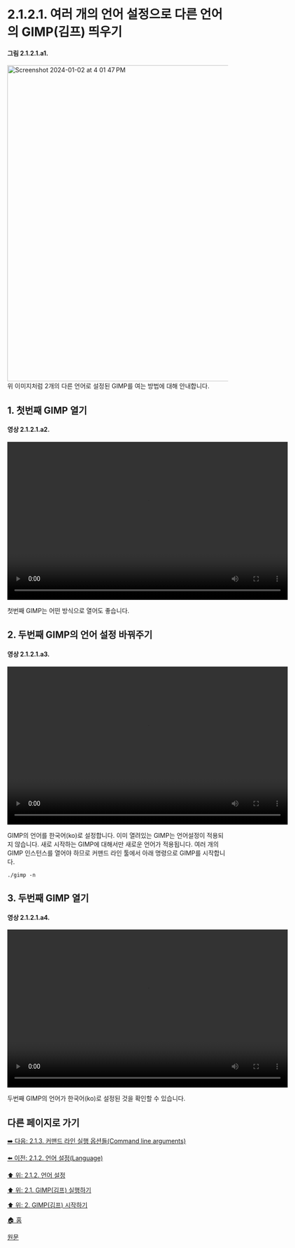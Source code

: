 # 2.1.2.1. 여러 개의 언어 설정으로 다른 언어의 GIMP(김프) 띄우기

<a id="02-01-02-01-a1"></a>

#### 그림 2.1.2.1.a1.
<img width="720" alt="Screenshot 2024-01-02 at 4 01 47 PM" environment="MacOS:Sonoma 14.2.1 GIMP 2.10.36" src="https://github.com/wonder13662/gimp/assets/15767104/71928696-cfb7-4578-82b8-f0d6cf1a27cb">
<br/>
위 이미지처럼 2개의 다른 언어로 설정된 GIMP를 여는 방법에 대해 안내합니다.

<a id="02-01-02-01-s1"></a>

## 1. 첫번째 GIMP 열기

<a id="02-01-02-01-a2"></a>

#### 영상 2.1.2.1.a2.
<video controls="controls" width="640" height="360" src="https://github.com/wonder13662/gimp/assets/15767104/1745bcdb-84ac-43a1-99bf-5135ffcdaa94"></video>

첫번째 GIMP는 어떤 방식으로 열어도 좋습니다.

<a id="02-01-02-01-s2"></a>

## 2. 두번째 GIMP의 언어 설정 바꿔주기

<a id="02-01-02-01-a3"></a>

#### 영상 2.1.2.1.a3.
<video controls="controls" width="640" height="360" src="https://github.com/wonder13662/gimp/assets/15767104/55b4becf-4678-43a8-bf3a-308445a3d749"></video>

GIMP의 언어를 한국어(ko)로 설정합니다. 이미 열려있는 GIMP는 언어설정이 적용되지 않습니다. 새로 시작하는 GIMP에 대해서만 새로운 언어가 적용됩니다. 여러 개의 GIMP 인스턴스를 열어야 하므로 커맨드 라인 툴에서 아래 명령으로 GIMP를 시작합니다.

```
./gimp -n
```

<a id="02-01-02-01-s3"></a>

## 3. 두번째 GIMP 열기

<a id="02-01-02-01-a4"></a>

#### 영상 2.1.2.1.a4.
<video controls="controls" width="640" height="360" src="https://github.com/wonder13662/gimp/assets/15767104/46f83a88-3c53-4d9c-9943-e034b50658fa"></video>

두번째 GIMP의 언어가 한국어(ko)로 설정된 것을 확인할 수 있습니다. 

## 다른 페이지로 가기

[➡️ 다음: 2.1.3. 커맨드 라인 실행 옵션들(Command line arguments)](./02-01-03-command_line_arguments.md)

[⬅️ 이전: 2.1.2. 언어 설정(Language)](./02-01-02-00-language.md)

[⬆️ 위: 2.1.2. 언어 설정](./02-01-02-00-language.md)

[⬆️ 위: 2.1. GIMP(김프) 실행하기](./02-01-00-running-gimp.md)

[⬆️ 위: 2. GIMP(김프) 시작하기](./02-00-fire-up-gimp.md)

[🏠 홈](./00-home.md)

[원문](https://docs.gimp.org/2.10/ko/gimp-fire-up.html)
